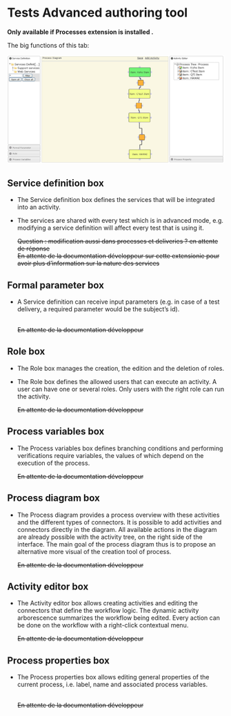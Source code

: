 <!--
author:
    - 'Jérôme Bogaerts'
created_at: '2011-04-21 16:52:46'
updated_at: '2013-03-13 13:39:55'
tags:
    - 'Manage Tests'
-->

Tests Advanced authoring tool
=============================

**Only available if Processes extension is installed .**

The big functions of this tab:

![](../resources/tests-advancedauthoring.png)

Service definition box
----------------------

-   The Service definition box defines the services that will be integrated into an activity.
-   The services are shared with every test which is in advanced mode, e.g. modifying a service definition will affect every test that is using it.<br/>

    ~~Question : modification aussi dans processes et deliveries ? en attente de réponse~~\
    ~~En attente de la documentation développeur sur cette extensionie pour avoir plus d’information sur la nature des services~~

Formal parameter box
--------------------

-   A Service definition can receive input parameters (e.g. in case of a test delivery, a required parameter would be the subject’s id).<br/>

    ~~<span class="concernées extensionies autres les sur copier à"></span>~~\
    ~~En attente de la documentation développeur~~

Role box
--------

-   The Role box manages the creation, the edition and the deletion of roles.
-   The Role box defines the allowed users that can execute an activity. A user can have one or several roles. Only users with the right role can run the activity.<br/>

    ~~En attente de la documentation développeur~~

Process variables box
---------------------

-   The Process variables box defines branching conditions and performing verifications require variables, the values of which depend on the execution of the process.<br/>

    ~~En attente de la documentation développeur~~

Process diagram box
-------------------

-   The Process diagram provides a process overview with these activities and the different types of connectors. It is possible to add activities and connectors directly in the diagram. All available actions in the diagram are already possible with the activity tree, on the right side of the interface. The main goal of the process diagram thus is to propose an alternative more visual of the creation tool of process.<br/>

    ~~En attente de la documentation développeur~~

Activity editor box
-------------------

-   The Activity editor box allows creating activities and editing the connectors that define the workflow logic. The dynamic activity arborescence summarizes the workflow being edited. Every action can be done on the workflow with a right-click contextual menu.<br/>

    ~~En attente de la documentation développeur~~

Process properties box
----------------------

-   The Process properties box allows editing general properties of the current process, i.e. label, name and associated process variables.<br/>

    ~~<span class="concernées extensionies autres les sur copier à"></span>~~\
    ~~En attente de la documentation développeur~~


